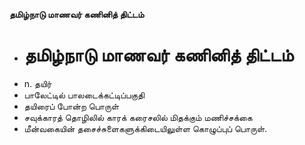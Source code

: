 **தமிழ்நாடு மாணவர் கணினித் திட்டம்**
- # தமிழ்நாடு மாணவர் கணினித் திட்டம்
- n. தயிர்
- பாலேட்டில் பாலடைக்கட்டிப்பகுதி
- தயிரைப் போன்ற பொருள்
- சவுக்காரத் தொழிலில் காரக் கரைசலில் மிதக்கும் மணிச்சக்கை
- மீன்வகையின் தசைச்சுளைகளுக்கிடையிலுள்ள கொழுப்புப் பொருள்.

